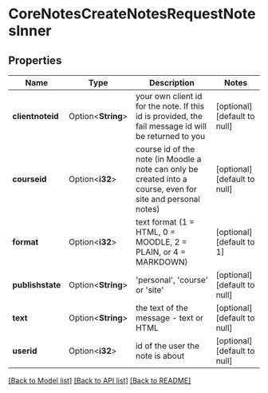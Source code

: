 # CoreNotesCreateNotesRequestNotesInner

## Properties

Name | Type | Description | Notes
------------ | ------------- | ------------- | -------------
**clientnoteid** | Option<**String**> | your own client id for the note. If this id is provided, the fail message id will be returned to you | [optional][default to null]
**courseid** | Option<**i32**> | course id of the note (in Moodle a note can only be created into a course, even for site and personal notes) | [optional][default to null]
**format** | Option<**i32**> | text format (1 = HTML, 0 = MOODLE, 2 = PLAIN, or 4 = MARKDOWN) | [optional][default to 1]
**publishstate** | Option<**String**> | 'personal', 'course' or 'site' | [optional][default to null]
**text** | Option<**String**> | the text of the message - text or HTML | [optional][default to null]
**userid** | Option<**i32**> | id of the user the note is about | [optional][default to null]

[[Back to Model list]](../README.md#documentation-for-models) [[Back to API list]](../README.md#documentation-for-api-endpoints) [[Back to README]](../README.md)


